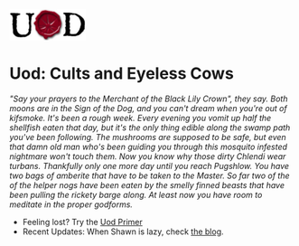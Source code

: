 ![uod logo](https://raw.githubusercontent.com/widderslainte/uod/master/98_unsorted/uod_logo.gif "Uod Logo")

# Uod: Cults and Eyeless Cows

*"Say your prayers to the Merchant of the Black Lily Crown", they say. Both moons are in the Sign of the Dog, and you can't dream when you're out of kifsmoke. It's been a rough week. Every evening you vomit up half the shellfish eaten that day, but it's the only thing edible along the swamp path you've been following. The mushrooms are supposed to be safe, but even that damn old man who's been guiding you through this mosquito infested nightmare won't touch them. Now you know why those dirty Chlendi wear turbans. Thankfully only one more day until you reach Pugshlow. You have two bags of amberite that have to be taken to the Master. So far two of the of the helper nogs have been eaten by the smelly finned beasts that have been pulling the rickety barge along. At least now you have room to meditate in the proper godforms.*

* Feeling lost?  Try the [Uod Primer](/01_primer)
* Recent Updates:  When Shawn is lazy, check [the blog](http://snailsofuod.blogspot.com/).


